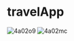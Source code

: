 # travelApp
![4a02o9](https://user-images.githubusercontent.com/59416155/89034810-e5de5e00-d363-11ea-82d6-0cd9fbed9d0a.gif)
![4a02mc](https://user-images.githubusercontent.com/59416155/89034977-42417d80-d364-11ea-9700-ef40fa920cde.gif)

